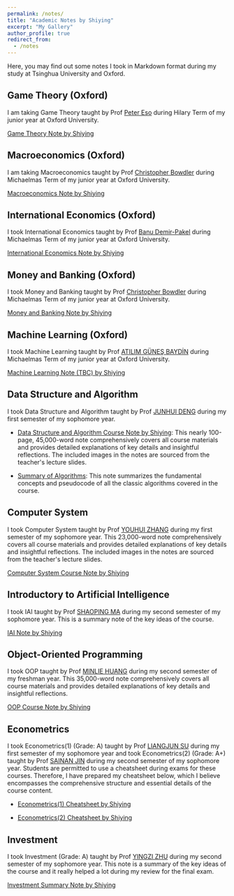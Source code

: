 ```yaml
---
permalink: /notes/
title: "Academic Notes by Shiying"
excerpt: "My Gallery"
author_profile: true
redirect_from: 
  - /notes
---  
```



Here, you may find out some notes I took in Markdown format during my study at Tsinghua University and Oxford.



## Game Theory (Oxford)

I am taking Game Theory taught by Prof [Peter Eso](https://www.economics.ox.ac.uk/people/peter-eso-0) during Hilary Term of my junior year at Oxford University.

[Game Theory Note by Shiying](/files/Game_Theory.pdf)



## Macroeconomics (Oxford)

I am taking Macroeconomics taught by Prof [Christopher Bowdler](https://www.economics.ox.ac.uk/people/christopher-bowdler-0) during Michaelmas Term of my junior year at Oxford University.

[Macroeconomics Note by Shiying](/files/Macroeconomics.pdf)




## International Economics (Oxford)

I took International Economics taught by Prof [Banu Demir-Pakel](https://www.economics.ox.ac.uk/people/banu-demir-pakel) during Michaelmas Term of my junior year at Oxford University.

[International Economics Note by Shiying](/files/International_Economics.pdf)




## Money and Banking (Oxford)

I took Money and Banking taught by Prof [Christopher Bowdler](https://www.economics.ox.ac.uk/people/christopher-bowdler-0) during Michaelmas Term of my junior year at Oxford University.

[Money and Banking Note by Shiying](/files/Money_and_Banking.pdf)




## Machine Learning (Oxford)

I took Machine Learning taught by Prof [ATILIM GÜNEŞ BAYDİN](http://gbaydin.github.io/) during Michaelmas Term of my junior year at Oxford University.

[Machine Learning Note (TBC) by Shiying](/files/Machine_Learning.pdf)




## Data Structure and Algorithm

I took Data Structure and Algorithm taught by Prof [JUNHUI DENG](https://www.cs.tsinghua.edu.cn/info/1137/3886.htm) during my first semester of my sophomore year. 

+ [Data Structure and Algorithm Course Note by Shiying](/files/DSA.html): This nearly 100-page, 45,000-word note comprehensively covers all course materials and provides detailed explanations of key details and insightful reflections. The included images in the notes are sourced from the teacher's lecture slides.

<!-- <iframe src="/files/DSA.html" width="100%" height="500" frameborder="no" border="0" marginwidth="0" marginheight="0"></iframe> -->


+ [Summary of Algorithms](/files/Algorithms.html): This note summarizes the fundamental concepts and pseudocode of all the classic algorithms covered in the course.

<!-- <iframe src="/files/Algorithms.html" width="100%" height="500" frameborder="no" border="0" marginwidth="0" marginheight="0"></iframe> -->




## Computer System

I took Computer System taught by Prof [YOUHUI ZHANG](https://www.cs.tsinghua.edu.cn/info/1107/3506.htm) during my first semester of my sophomore year. This 23,000-word note comprehensively covers all course materials and provides detailed explanations of key details and insightful reflections. The included images in the notes are sourced from the teacher's lecture slides.

[Computer System Course Note by Shiying](/files/ICS.html)

<!-- <iframe src="/files/ICS.html" width="100%" height="500" frameborder="no" border="0" marginwidth="0" marginheight="0"></iframe> -->



## Introductory to Artificial Intelligence

I took IAI taught by Prof [SHAOPING MA](https://www.cs.tsinghua.edu.cn/info/1121/3556.htm) during my second semester of my sophomore year. This is a summary note of the key ideas of the course.

[IAI Note by Shiying](/files/AI.html)

<!-- <iframe src="/files/AI.html" width="100%" height="500" frameborder="no" border="0" marginwidth="0" marginheight="0"></iframe> -->




## Object-Oriented Programming

I took OOP taught by Prof [MINLIE HUANG](https://www.cs.tsinghua.edu.cn/info/1122/3568.htm) during my second semester of my freshman year. This 35,000-word note comprehensively covers all course materials and provides detailed explanations of key details and insightful reflections. 

[OOP Course Note by Shiying](/files/OOP.html)

<!-- <iframe src="/files/OOP.html" width="100%" height="500" frameborder="no" border="0" marginwidth="0" marginheight="0"></iframe> -->




## Econometrics

I took Econometrics(1) (Grade: A) taught by Prof [LIANGJUN SU](https://www.sem.tsinghua.edu.cn/info/1206/32089.htm) during my first semester of my sophomore year and took Econometrics(2) (Grade: A+) taught by Prof [SAINAN JIN](https://www.tioe.tsinghua.edu.cn/info/1179/2211.htm) during my second semester of my sophomore year. Students are permitted to use a cheatsheet during exams for these courses. Therefore, I have prepared my cheatsheet below, which I believe encompasses the comprehensive structure and essential details of the course content.

+ [Econometrics(1) Cheatsheet by Shiying](/files/Econometrics_1.pdf)

<!-- <iframe src="/files/Econometrics_1.pdf" width="100%" height="500" frameborder="no" border="0" marginwidth="0" marginheight="0"></iframe> -->


+ [Econometrics(2) Cheatsheet by Shiying](/files/Econometrics_2.pdf)

<!-- <iframe src="/files/Econometrics_2.pdf" width="100%" height="500" frameborder="no" border="0" marginwidth="0" marginheight="0"></iframe> -->




## Investment

I took Investment (Grade: A) taught by Prof [YINGZI ZHU](https://www.sem.tsinghua.edu.cn/info/1207/31884.htm) during my second semester of my sophomore year. This note is a summary of the key ideas of the course and it really helped a lot during my review for the final exam.

[Investment Summary Note by Shiying](/files/Investment.html)

<!-- <iframe src="/files/Investment.html" width="100%" height="500" frameborder="no" border="0" marginwidth="0" marginheight="0"></iframe> -->




